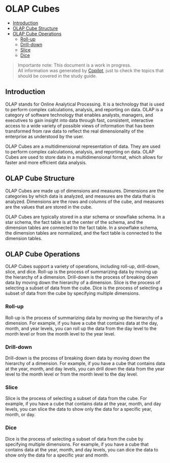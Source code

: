 # OLAP Cubes <!-- omit in toc -->

- [Introduction](#introduction)
- [OLAP Cube Structure](#olap-cube-structure)
- [OLAP Cube Operations](#olap-cube-operations)
  - [Roll-up](#roll-up)
  - [Drill-down](#drill-down)
  - [Slice](#slice)
  - [Dice](#dice)

> Importante note: This document is a work in progress.  
> All information was generated by [Copilot](https://copilot.github.com/), just to check the topics that should be covered in the study guide.

## Introduction

OLAP stands for Online Analytical Processing. It is a technology that is used to perform complex calculations, analysis, and reporting on data. OLAP is a category of software technology that enables analysts, managers, and executives to gain insight into data through fast, consistent, interactive access to a wide variety of possible views of information that has been transformed from raw data to reflect the real dimensionality of the enterprise as understood by the user.

OLAP Cubes are a multidimensional representation of data. They are used to perform complex calculations, analysis, and reporting on data. OLAP Cubes are used to store data in a multidimensional format, which allows for faster and more efficient data analysis.

## OLAP Cube Structure

OLAP Cubes are made up of dimensions and measures. Dimensions are the categories by which data is analyzed, and measures are the data that is analyzed. Dimensions are the rows and columns of the cube, and measures are the values that are stored in the cube.

OLAP Cubes are typically stored in a star schema or snowflake schema. In a star schema, the fact table is at the center of the schema, and the dimension tables are connected to the fact table. In a snowflake schema, the dimension tables are normalized, and the fact table is connected to the dimension tables.

## OLAP Cube Operations

OLAP Cubes support a variety of operations, including roll-up, drill-down, slice, and dice. Roll-up is the process of summarizing data by moving up the hierarchy of a dimension. Drill-down is the process of breaking down data by moving down the hierarchy of a dimension. Slice is the process of selecting a subset of data from the cube. Dice is the process of selecting a subset of data from the cube by specifying multiple dimensions.

### Roll-up

Roll-up is the process of summarizing data by moving up the hierarchy of a dimension. For example, if you have a cube that contains data at the day, month, and year levels, you can roll up the data from the day level to the month level or from the month level to the year level.

### Drill-down

Drill-down is the process of breaking down data by moving down the hierarchy of a dimension. For example, if you have a cube that contains data at the year, month, and day levels, you can drill down the data from the year level to the month level or from the month level to the day level.

### Slice

Slice is the process of selecting a subset of data from the cube. For example, if you have a cube that contains data at the year, month, and day levels, you can slice the data to show only the data for a specific year, month, or day.

### Dice

Dice is the process of selecting a subset of data from the cube by specifying multiple dimensions. For example, if you have a cube that contains data at the year, month, and day levels, you can dice the data to show only the data for a specific year and month.

